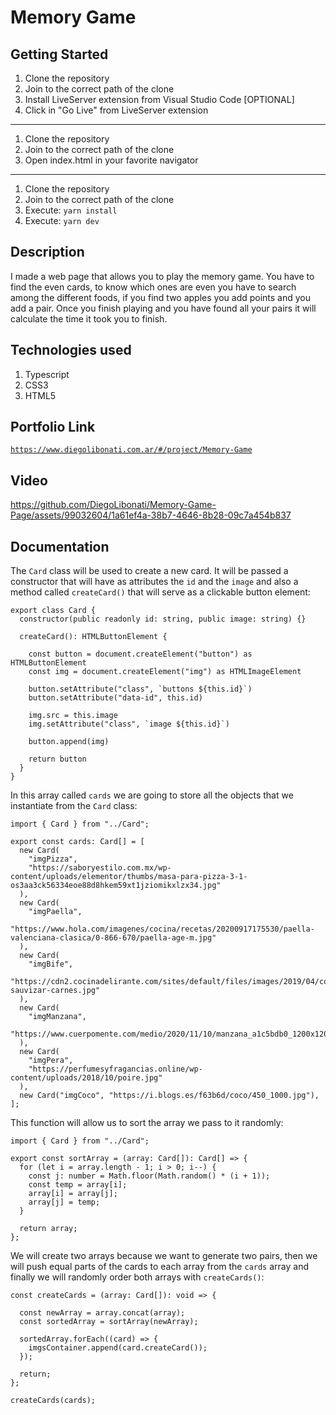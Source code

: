 # Memory Game

## Getting Started

1. Clone the repository
2. Join to the correct path of the clone
3. Install LiveServer extension from Visual Studio Code [OPTIONAL]
4. Click in "Go Live" from LiveServer extension

---

1. Clone the repository
2. Join to the correct path of the clone
3. Open index.html in your favorite navigator

---

1. Clone the repository
2. Join to the correct path of the clone
3. Execute: `yarn install`
4. Execute: `yarn dev`

## Description

I made a web page that allows you to play the memory game. You have to find the even cards, to know which ones are even you have to search among the different foods, if you find two apples you add points and you add a pair. Once you finish playing and you have found all your pairs it will calculate the time it took you to finish.

## Technologies used

1. Typescript
2. CSS3
3. HTML5

## Portfolio Link

[`https://www.diegolibonati.com.ar/#/project/Memory-Game`](https://www.diegolibonati.com.ar/#/project/Memory-Game)

## Video

https://github.com/DiegoLibonati/Memory-Game-Page/assets/99032604/1a61ef4a-38b7-4646-8b28-09c7a454b837

## Documentation

The `Card` class will be used to create a new card. It will be passed a constructor that will have as attributes the `id` and the `image` and also a method called `createCard()` that will serve as a clickable button element:

```
export class Card {
  constructor(public readonly id: string, public image: string) {}

  createCard(): HTMLButtonElement {

    const button = document.createElement("button") as HTMLButtonElement
    const img = document.createElement("img") as HTMLImageElement

    button.setAttribute("class", `buttons ${this.id}`)
    button.setAttribute("data-id", this.id)

    img.src = this.image
    img.setAttribute("class", `image ${this.id}`)

    button.append(img)

    return button
  }
}
```

In this array called `cards` we are going to store all the objects that we instantiate from the `Card` class:

```
import { Card } from "../Card";

export const cards: Card[] = [
  new Card(
    "imgPizza",
    "https://saboryestilo.com.mx/wp-content/uploads/elementor/thumbs/masa-para-pizza-3-1-os3aa3ck56334eoe88d8hkem59xt1jziomikxlzx34.jpg"
  ),
  new Card(
    "imgPaella",
    "https://www.hola.com/imagenes/cocina/recetas/20200917175530/paella-valenciana-clasica/0-866-670/paella-age-m.jpg"
  ),
  new Card(
    "imgBife",
    "https://cdn2.cocinadelirante.com/sites/default/files/images/2019/04/como-sauvizar-carnes.jpg"
  ),
  new Card(
    "imgManzana",
    "https://www.cuerpomente.com/medio/2020/11/10/manzana_a1c5bdb0_1200x1200.jpg"
  ),
  new Card(
    "imgPera",
    "https://perfumesyfragancias.online/wp-content/uploads/2018/10/poire.jpg"
  ),
  new Card("imgCoco", "https://i.blogs.es/f63b6d/coco/450_1000.jpg"),
];
```

This function will allow us to sort the array we pass to it randomly:

```
import { Card } from "../Card";

export const sortArray = (array: Card[]): Card[] => {
  for (let i = array.length - 1; i > 0; i--) {
    const j: number = Math.floor(Math.random() * (i + 1));
    const temp = array[i];
    array[i] = array[j];
    array[j] = temp;
  }

  return array;
};
```

We will create two arrays because we want to generate two pairs, then we will push equal parts of the cards to each array from the `cards` array and finally we will randomly order both arrays with `createCards()`:

```
const createCards = (array: Card[]): void => {

  const newArray = array.concat(array);
  const sortedArray = sortArray(newArray);

  sortedArray.forEach((card) => {
    imgsContainer.append(card.createCard());
  });

  return;
};

createCards(cards);
```
